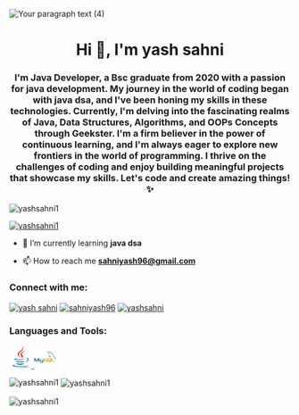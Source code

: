 ![Your paragraph text (4)](https://github.com/yashsahni1/yashsahni1/assets/145418627/958db480-7d71-4904-abea-65a78ecc9ce1)

<h1 align="center">Hi 👋, I'm yash sahni</h1>
<h3 align="center">I'm Java Developer, a Bsc graduate from 2020 with a passion for java development. My journey in the world of coding began with java dsa, and I've been honing my skills in these technologies. Currently, I'm delving into the fascinating realms of Java, Data Structures, Algorithms, and OOPs Concepts through Geekster. I'm a firm believer in the power of continuous learning, and I'm always eager to explore new frontiers in the world of programming. I thrive on the challenges of coding and enjoy building meaningful projects that showcase my skills. Let's code and create amazing things! ✨</h3>

<p align="left"> <img src="https://komarev.com/ghpvc/?username=yashsahni1&label=Profile%20views&color=0e75b6&style=flat" alt="yashsahni1" /> </p>

<p align="left"> <a href="https://github.com/ryo-ma/github-profile-trophy"><img src="https://github-profile-trophy.vercel.app/?username=yashsahni1" alt="yashsahni1" /></a> </p>

- 🌱 I’m currently learning **java dsa**

- 📫 How to reach me **sahniyash96@gmail.com**

<h3 align="left">Connect with me:</h3>
<p align="left">
<a href="https://linkedin.com/in/yash sahni" target="blank"><img align="center" src="https://raw.githubusercontent.com/rahuldkjain/github-profile-readme-generator/master/src/images/icons/Social/linked-in-alt.svg" alt="yash sahni" height="30" width="40" /></a>
<a href="https://www.hackerrank.com/sahniyash96" target="blank"><img align="center" src="https://raw.githubusercontent.com/rahuldkjain/github-profile-readme-generator/master/src/images/icons/Social/hackerrank.svg" alt="sahniyash96" height="30" width="40" /></a>
<a href="https://www.leetcode.com/yashsahni" target="blank"><img align="center" src="https://raw.githubusercontent.com/rahuldkjain/github-profile-readme-generator/master/src/images/icons/Social/leet-code.svg" alt="yashsahni" height="30" width="40" /></a>
</p>

<h3 align="left">Languages and Tools:</h3>
<p align="left"> <a href="https://www.java.com" target="_blank" rel="noreferrer"> <img src="https://raw.githubusercontent.com/devicons/devicon/master/icons/java/java-original.svg" alt="java" width="40" height="40"/> </a> <a href="https://www.mysql.com/" target="_blank" rel="noreferrer"> <img src="https://raw.githubusercontent.com/devicons/devicon/master/icons/mysql/mysql-original-wordmark.svg" alt="mysql" width="40" height="40"/> </a> </p>

<p><img align="left" src="https://github-readme-stats.vercel.app/api/top-langs?username=yashsahni1&show_icons=true&locale=en&layout=compact" alt="yashsahni1" /></p>

<p>&nbsp;<img align="center" src="https://github-readme-stats.vercel.app/api?username=yashsahni1&show_icons=true&locale=en" alt="yashsahni1" /></p>

<p><img align="center" src="https://github-readme-streak-stats.herokuapp.com/?user=yashsahni1&" alt="yashsahni1" /></p>
